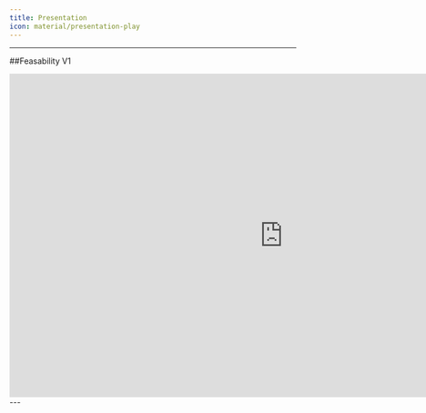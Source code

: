 ```yaml
---
title: Presentation
icon: material/presentation-play
---
```

---

##Feasability V1

<html markdown>
<iframe src="https://docs.google.com/presentation/d/e/2PACX-1vTND6lOAWzXteetUZDJzyxeEFMAvpb9-NW3UCBnQT5eD7vPR5DWOtI5tpNZfPo_4DnYZ26XEGnFf_iY/embed?start=false&loop=false&delayms=3000" frameborder="0" width="960" height="569" allowfullscreen="true" mozallowfullscreen="true" webkitallowfullscreen="true"></iframe>
</html>
---

